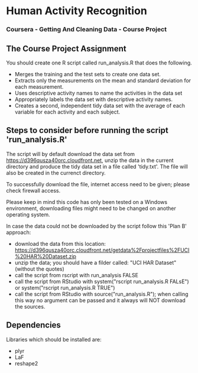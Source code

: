 # Human Activity Recognition
### Coursera - Getting And Cleaning Data - Course Project

## The Course Project Assignment
You should create one R script called run_analysis.R that does the following.

  - Merges the training and the test sets to create one data set.
  - Extracts only the measurements on the mean and standard deviation for each measurement.
  - Uses descriptive activity names to name the activities in the data set
  - Appropriately labels the data set with descriptive activity names.
  - Creates a second, independent tidy data set with the average of each variable for each activity and each subject.

## Steps to consider before running the script 'run_analysis.R'
The script will by default download the data set from https://d396qusza40orc.cloudfront.net,
unzip the data in the current directory and produce the tidy data set in a file called 'tidy.txt'.
The file will also be created in the currenct directory.

To successfully download the file, internet access need to be given; please check firewall access.

Please keep in mind this code has only been tested on a Windows environment, downloading files might need to be changed on another operating system.

In case the data could not be downloaded by the script follow this 'Plan B' approach:
  - download the data from this location: https://d396qusza40orc.cloudfront.net/getdata%2Fprojectfiles%2FUCI%20HAR%20Dataset.zip
  - unzip the data; you should have a filder called: "UCI HAR Dataset" (without the quotes)
  - call the script from rscript with run_analysis FALSE
  - call the script from RStudio with system("rscript run_analysis.R FALsE") or system("rscript run_analysis.R TRUE")
  - call the script from RStudio with source("run_analysis.R"); when calling this way no argument can be passed and it always will NOT download the sources.

## Dependencies
Libraries which should be installed are:
  - plyr
  - LaF
  - reshape2
